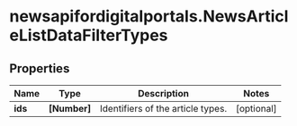# newsapifordigitalportals.NewsArticleListDataFilterTypes

## Properties

Name | Type | Description | Notes
------------ | ------------- | ------------- | -------------
**ids** | **[Number]** | Identifiers of the article types. | [optional] 


